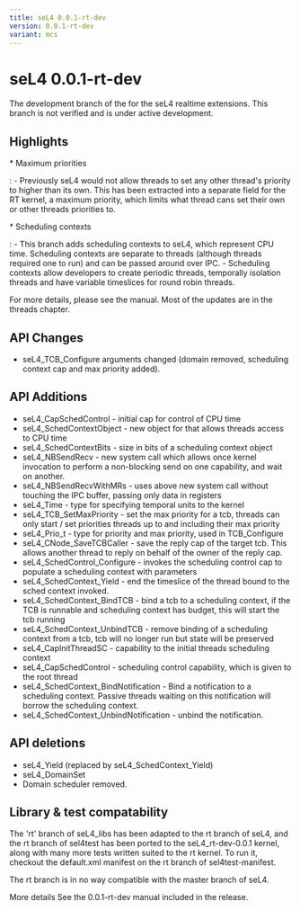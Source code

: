 ```yaml
---
title: seL4 0.0.1-rt-dev
version: 0.0.1-rt-dev
variant: mcs
---
```

# seL4 0.0.1-rt-dev


The development branch of the for the seL4 realtime extensions. This
branch is not verified and is under active development.

## Highlights


  \* Maximum priorities
 
  :   -   Previously seL4 would not allow threads to set any other
          thread's priority to higher than its own. This has been
          extracted into a separate field for the RT kernel, a maximum
          priority, which limits what thread cans set their own or other
          threads priorities to.
 
  \* Scheduling contexts
 
  :   -   This branch adds scheduling contexts to seL4, which represent
          CPU time. Scheduling contexts are separate to threads
          (although threads required one to run) and can be passed
          around over IPC.
      -   Scheduling contexts allow developers to create periodic
          threads, temporally isolation threads and have variable
          timeslices for round robin threads.
 
For more details, please see the manual. Most of the updates are in the
threads chapter.

## API Changes


- seL4_TCB_Configure arguments changed (domain removed, scheduling
      context cap and max priority added).

## API Additions


- seL4_CapSchedControl - initial cap for control of CPU time
- seL4_SchedContextObject - new object for that allows threads
      access to CPU time
- seL4_SchedContextBits - size in bits of a scheduling context
      object
- seL4_NBSendRecv - new system call which allows once kernel
      invocation to perform a non-blocking send on one capability, and
      wait on another.
- seL4_NBSendRecvWithMRs - uses above new system call without
      touching the IPC buffer, passing only data in registers
- seL4_Time - type for specifying temporal units to the kernel
- seL4_TCB_SetMaxPriority - set the max priority for a tcb,
      threads can only start / set priorities threads up to and
      including their max priority
- seL4_Prio_t - type for priority and max priority, used in
      TCB_Configure
- seL4_CNode_SaveTCBCaller - save the reply cap of the target tcb.
      This allows another thread to reply on behalf of the owner of the
      reply cap.
- seL4_SchedControl_Configure - invokes the scheduling control cap
      to populate a scheduling context with parameters
- seL4_SchedContext_Yield - end the timeslice of the thread bound
      to the sched context invoked.
- seL4_SchedContext_BindTCB - bind a tcb to a scheduling context,
      if the TCB is runnable and scheduling context has budget, this
      will start the tcb running
- seL4_SchedContext_UnbindTCB - remove binding of a scheduling
      context from a tcb, tcb will no longer run but state will be
      preserved
- seL4_CapInitThreadSC - capability to the initial threads
      scheduling context
- seL4_CapSchedControl - scheduling control capability, which is
      given to the root thread
- seL4_SchedContext_BindNotification - Bind a notification to a
      scheduling context. Passive threads waiting on this notification
      will borrow the scheduling context.
- seL4_SchedContext_UnbindNotification - unbind the notification.

## API deletions


- seL4_Yield (replaced by seL4_SchedContext_Yield)
- seL4_DomainSet
- Domain scheduler removed.

## Library & test compatability


The 'rt' branch of seL4_libs has been adapted to the rt branch of seL4,
and the rt branch of sel4test has been ported to the seL4_rt-dev-0.0.1
kernel, along with many more tests written suited to the rt kernel. To
run it, checkout the default.xml manifest on the rt branch of
sel4test-manifest.

The rt branch is in no way compatible with the master branch of seL4.

More details See the 0.0.1-rt-dev manual included in the release.
